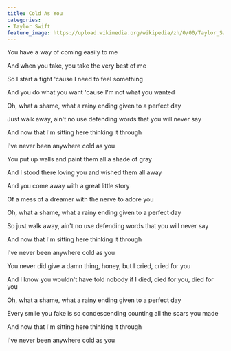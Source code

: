 ```yaml
---
title: Cold As You
categories:
- Taylor Swift
feature_image: https://upload.wikimedia.org/wikipedia/zh/0/00/Taylor_Swift_album.jpg
--- 
```

You have a way of coming easily to me

And when you take, you take the very best of me

So I start a fight 'cause I need to feel something

And you do what you want 'cause I'm not what you wanted

Oh, what a shame, what a rainy ending given to a perfect day

Just walk away, ain't no use defending words that you will never say

And now that I'm sitting here thinking it through

I've never been anywhere cold as you

You put up walls and paint them all a shade of gray

And I stood there loving you and wished them all away

And you come away with a great little story

Of a mess of a dreamer with the nerve to adore you

Oh, what a shame, what a rainy ending given to a perfect day

So just walk away, ain't no use defending words that you will never say

And now that I'm sitting here thinking it through

I've never been anywhere cold as you

You never did give a damn thing, honey, but I cried, cried for you

And I know you wouldn't have told nobody if I died, died for you, died for you

Oh, what a shame, what a rainy ending given to a perfect day

Every smile you fake is so condescending counting all the scars you made

And now that I'm sitting here thinking it through

I've never been anywhere cold as you